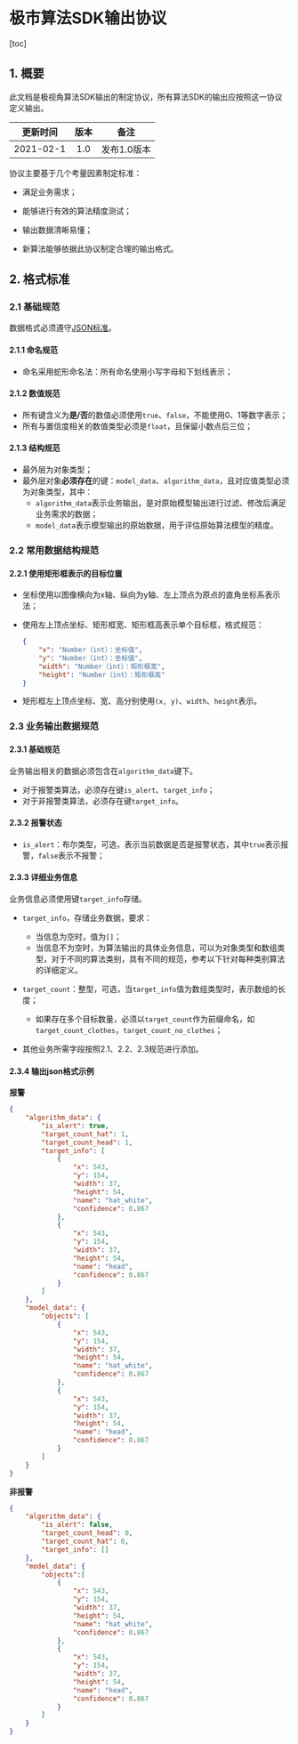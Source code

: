 # 极市算法SDK输出协议


[toc]

## 1. 概要

此文档是极视角算法SDK输出的制定协议，所有算法SDK的输出应按照这一协议定义输出。

| 更新时间  | 版本 |    备注     |
| :-------: | :--: | :---------: |
| 2021-02-1 | 1.0  | 发布1.0版本 |

协议主要基于几个考量因素制定标准：

- 满足业务需求；

- 能够进行有效的算法精度测试；

- 输出数据清晰易懂；

- 新算法能够依据此协议制定合理的输出格式。

## 2. 格式标准

### 2.1 基础规范

数据格式必须遵守[JSON标准](http://json.cn/wiki.html)。

#### 2.1.1 命名规范

- 命名采用蛇形命名法：所有命名使用小写字母和下划线表示；

#### 2.1.2 数值规范

- 所有键含义为**是/否**的数值必须使用`true`、`false`，不能使用0、1等数字表示；
- 所有与置信度相关的数值类型必须是`float`，且保留小数点后三位；

#### 2.1.3 结构规范

- 最外层为对象类型；
- 最外层对象**必须存在**的键：`model_data`、`algorithm_data`，且对应值类型必须为对象类型，其中：
  - `algorithm_data`表示业务输出，是对原始模型输出进行过滤、修改后满足业务需求的数据；
  - `model_data`表示模型输出的原始数据，用于评估原始算法模型的精度。

### 2.2 常用数据结构规范

#### 2.2.1 使用矩形框表示的目标位置

- 坐标使用以图像横向为x轴、纵向为y轴、左上顶点为原点的直角坐标系表示法；

- 使用左上顶点坐标、矩形框宽、矩形框高表示单个目标框，格式规范：

  ```json
  {
      "x": "Number（int）：坐标值",
      "y": "Number（int）：坐标值",
      "width": "Number（int）：矩形框宽",
      "height": "Number（int）：矩形框高"
  }
  ```

- 矩形框左上顶点坐标、宽、高分别使用`(x, y)`、`width`、`height`表示。

### 2.3 业务输出数据规范

#### 2.3.1 基础规范

业务输出相关的数据必须包含在`algorithm_data`键下。

- 对于报警类算法，必须存在键`is_alert`、`target_info`；
- 对于非报警类算法，必须存在键`target_info`。

#### 2.3.2 报警状态

- `is_alert`：布尔类型，可选，表示当前数据是否是报警状态，其中`true`表示报警，`false`表示不报警；

#### 2.3.3 详细业务信息

业务信息必须使用键`target_info`存储。

- `target_info`，存储业务数据，要求：
  - 当信息为空时，值为`[]`；
  - 当信息不为空时，为算法输出的具体业务信息，可以为对象类型和数组类型，对于不同的算法类别，具有不同的规范，参考以下针对每种类别算法的详细定义。
- `target_count`：整型，可选，当`target_info`值为数组类型时，表示数组的长度；
  - 如果存在多个目标数量，必须以`target_count`作为前缀命名，如`target_count_clothes`，`target_count_no_clothes`；

- 其他业务所需字段按照2.1、2.2、2.3规范进行添加。

#### 2.3.4 输出json格式示例

**报警**

```json
{
    "algorithm_data": {
        "is_alert": true,
        "target_count_hat": 1,
        "target_count_head": 1,
        "target_info": [
            {
                "x": 543,
                "y": 154,
                "width": 37,
                "height": 54,
                "name": "hat_white",
                "confidence": 0.867
            },
            {
                "x": 543,
                "y": 154,
                "width": 37,
                "height": 54,
                "name": "head",
                "confidence": 0.867
            }
        ]
    },
    "model_data": {
        "objects": [
            {
                "x": 543,
                "y": 154,
                "width": 37,
                "height": 54,
                "name": "hat_white",
                "confidence": 0.867
            },
            {
                "x": 543,
                "y": 154,
                "width": 37,
                "height": 54,
                "name": "head",
                "confidence": 0.867
            }
        ]
    }
}
```

**非报警**

```json
{
    "algorithm_data": {
        "is_alert": false,
        "target_count_head": 0,
        "target_count_hat": 0,
        "target_info": []
    },
    "model_data": {
        "objects":[
            {
                "x": 543,
                "y": 154,
                "width": 37,
                "height": 54,
                "name": "hat_white",
                "confidence": 0.867
            },
            {
                "x": 543,
                "y": 154,
                "width": 37,
                "height": 54,
                "name": "head",
                "confidence": 0.867
            }
        ]
    }
}
```

